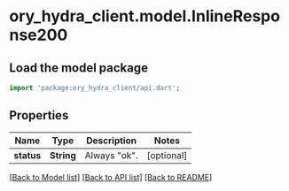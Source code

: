 # ory_hydra_client.model.InlineResponse200

## Load the model package

```dart
import 'package:ory_hydra_client/api.dart';
```

## Properties

| Name       | Type       | Description    | Notes      |
| ---------- | ---------- | -------------- | ---------- |
| **status** | **String** | Always \"ok\". | [optional] |

[[Back to Model list]](../README.md#documentation-for-models) [[Back to API list]](../README.md#documentation-for-api-endpoints) [[Back to README]](../README.md)
